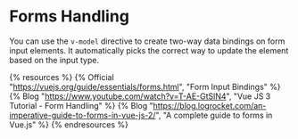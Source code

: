 # Forms Handling

You can use the `v-model` directive to create two-way data bindings on form input elements. It automatically picks the correct way to update the element based on the input type.

{% resources %}
  {% Official "https://vuejs.org/guide/essentials/forms.html", "Form Input Bindings" %}
  {% Blog "https://www.youtube.com/watch?v=T-AE-GtSlN4", "Vue JS 3 Tutorial - Form Handling" %}
  {% Blog "https://blog.logrocket.com/an-imperative-guide-to-forms-in-vue-js-2/", "A complete guide to forms in Vue.js" %}
{% endresources %}
